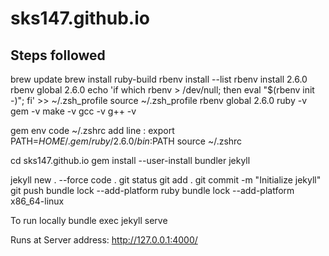 # sks147.github.io

## Steps followed
brew update
brew install ruby-build
rbenv install --list
rbenv install 2.6.0
rbenv global 2.6.0
echo 'if which rbenv > /dev/null; then eval "$(rbenv init -)"; fi' >> ~/.zsh_profile
source ~/.zsh_profile
rbenv global 2.6.0
ruby -v
gem -v
make -v
gcc -v
g++ -v
 
gem env
code ~/.zshrc
add line : export PATH=$HOME/.gem/ruby/2.6.0/bin:$PATH
source ~/.zshrc

cd sks147.github.io
gem install --user-install bundler jekyll

jekyll new . --force
code .
git status
git add .
git commit -m "Initialize jekyll"
git push
bundle lock --add-platform ruby
bundle lock --add-platform x86_64-linux

To run locally
bundle exec jekyll serve

Runs at Server address: http://127.0.0.1:4000/
